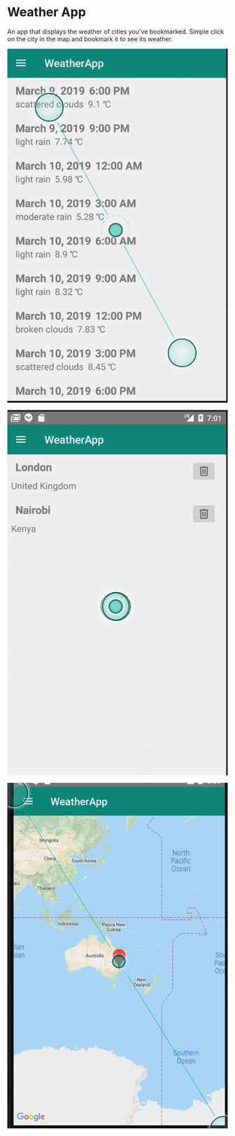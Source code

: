 # Weather App

An app that displays the weather of cities you've bookmarked. Simple click on the city in the map and bookmark it to see its weather.

![image](screenshots/Screenshot1.png)

![image](screenshots/Screenshot2.png)

![image](screenshots/Screenshot3.png)

